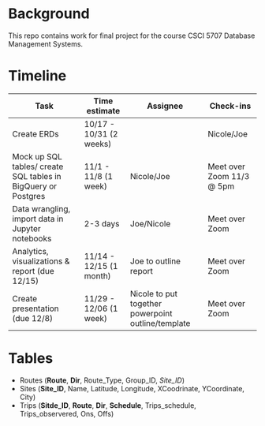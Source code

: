 # Background

This repo contains work for final project for the course CSCI 5707 Database Management Systems.

# Timeline

| Task | Time estimate | Assignee | Check-ins |
| -- | -- | -- | -- |
| Create ERDs | 10/17 - 10/31 (2 weeks) | | Nicole/Joe | Meet over Zoom 10/27 |
| Mock up SQL tables/ create SQL tables in BigQuery or Postgres | 11/1 - 11/8 (1 week) | Nicole/Joe | Meet over Zoom 11/3 @ 5pm |
| Data wrangling, import data in Jupyter notebooks | 2-3 days | Joe/Nicole | Meet over Zoom |
| Analytics, visualizations & report (due 12/15) | 11/14 - 12/15 (1 month) | Joe to outline report | Meet over Zoom |
| Create presentation (due 12/8) | 11/29 - 12/06 (1 week) | Nicole to put together powerpoint outline/template | Meet over Zoom |

# Tables

* Routes (**Route**, **Dir**, Route_Type, Group_ID, *Site_ID*)
* Sites (**Site_ID**, Name, Latitude, Longitude, XCoodrinate, YCoordinate, City)
* Trips (**Sitde_ID**, **Route**, **Dir**, **Schedule**, Trips_schedule, Trips_observered, Ons, Offs)
